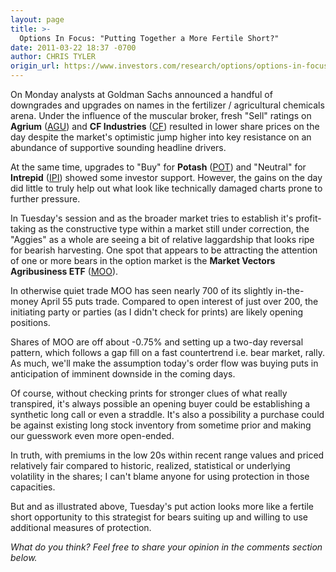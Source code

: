 ```yaml
---
layout: page
title: >-
  Options In Focus: "Putting Together a More Fertile Short?"
date: 2011-03-22 18:37 -0700
author: CHRIS TYLER
origin_url: https://www.investors.com/research/options/options-in-focus-putting-together-a-more-fertile-short/
---
```






On Monday analysts at Goldman Sachs announced a handful of downgrades and upgrades on names in the fertilizer / agricultural chemicals arena. Under the influence of the muscular broker, fresh "Sell" ratings on **Agrium** ([AGU](https://research.investors.com/quote.aspx?symbol=AGU)) and **CF Industries** ([CF](https://research.investors.com/quote.aspx?symbol=CF)) resulted in lower share prices on the day despite the market's optimistic jump higher into key resistance on an abundance of supportive sounding headline drivers. 

  

At the same time, upgrades to "Buy" for **Potash** ([POT](https://research.investors.com/quote.aspx?symbol=POT)) and "Neutral" for **Intrepid** ([IPI](https://research.investors.com/quote.aspx?symbol=IPI)) showed some investor support. However, the gains on the day did little to truly help out what look like technically damaged charts prone to further pressure. 

  

In Tuesday's session and as the broader market tries to establish it's profit-taking as the constructive type within a market still under correction, the "Aggies" as a whole are seeing a bit of relative laggardship that looks ripe for bearish harvesting. One spot that appears to be attracting the attention of one or more bears in the option market is the **Market Vectors Agribusiness ETF**  ([MOO](https://research.investors.com/quote.aspx?symbol=MOO)). 

  

In otherwise quiet trade MOO has seen nearly 700 of its slightly in-the-money April 55 puts trade. Compared to open interest of just over 200, the initiating party or parties (as I didn't check for prints) are likely opening positions.

  

Shares of MOO are off about -0.75% and setting up a two-day reversal pattern, which follows a gap fill on a fast countertrend i.e. bear market, rally. As much, we'll make the assumption today's order flow was buying puts in anticipation of imminent downside in the coming days. 

  

  

Of course, without checking prints for stronger clues of what really transpired, it's always possible an opening buyer could be establishing a synthetic long call or even a straddle. It's also a possibility a purchase could be against existing long stock inventory from sometime prior and making our guesswork even more open-ended. 

  

In truth, with premiums in the low 20s within recent range values and priced relatively fair compared to historic, realized, statistical or underlying volatility in the shares; I can't blame anyone for using protection in those capacities.

  

But and as illustrated above, Tuesday's put action looks more like a fertile short opportunity to this strategist for bears suiting up and willing to use additional measures of protection. 

  

*What do you think? Feel free to share your opinion in the comments section below.*




